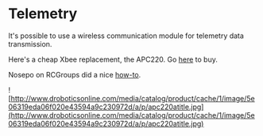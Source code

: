 # Telemetry #

It's possible to use a wireless communication module for telemetry data transmission.

Here's a cheap Xbee replacement, the APC220. Go [here](http://www.goodluckbuy.com/apc220-wireless-communication-module-for-arduinousb-converter.html) to buy.

Nosepo on RCGroups did a nice [how-to](http://www.rcgroups.com/forums/showpost.php?p=18523310&postcount=843).

![http://www.droboticsonline.com/media/catalog/product/cache/1/image/5e06319eda06f020e43594a9c230972d/a/p/apc220atitle.jpg](http://www.droboticsonline.com/media/catalog/product/cache/1/image/5e06319eda06f020e43594a9c230972d/a/p/apc220atitle.jpg)